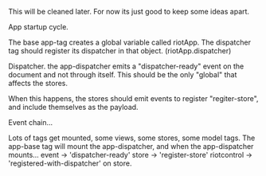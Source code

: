 This will be cleaned later.
For now its just good to keep some ideas apart.

App startup cycle.

The base app-tag creates a global variable called riotApp.
The dispatcher tag should register its dispatcher in that object. (riotApp.dispatcher)

Dispatcher.
the app-dispatcher emits a "dispatcher-ready" event on the document and not through itself.
This should be the only "global" that affects the stores.

When this happens, the stores should emit events to register
"regiter-store", and include themselves as the payload.

Event chain...

Lots of tags get mounted, some views, some stores, some model tags.
The app-base tag will mount the app-dispatcher, and when the app-dispatcher mounts...
event -> 'dispatcher-ready'
store -> 'register-store'
riotcontrol -> 'registered-with-dispatcher' on store.



<app-dispatcher>
	<script>

		var self = this;
		self._RiotControlApi = ['on','one','off','trigger'];
		self.RiotControl = {
	 		_stores: [],
	 		addStore: function(store) {
   			this._stores.push(store)
   			store.trigger('registered-with-dispatcher');
	 		}
		};

		self._RiotControlApi.forEach(function(api){
 			self.RiotControl[api] = function() {
		   	//console.log('some api shit: ' + api);
		   	var args = [].slice.call(arguments)
		   	this._stores.forEach(function(el){
		     		//console.log(api + ' on store ', el);
		       	el[api].apply(null, args)
	     		});
		 	}
		});


		self.on('mount', function(){
	 		window.appDispatcher = self.RiotControl;
		 	console.log(self.root.parentNode.tagName);
		 	var readyEvent = new Event('dispatcher-ready');

		 	document.dispatchEvent(readyEvent);
		 	self.root.parentNode._tag.trigger('dispatcherReady');
		 	self.RiotControl.addStore(self);
		});

		self.on('register-store', function(store){
			self.RiotControl.addStore(store);
		})
  </script>
</app-dispatcher>



<store-tag>
	<script>
		var self = this;

		//Register with dispatcher and remove eventlistener if there is one.
		self.registerWithDispatcher(){
			window.riotApp.trigger('register-store', self);
			window.removeEventListener('dispatcher-ready',self.registerWithDispatcher)
		};

		//On mount event.
		this.on('mount', function(){
			//Check if the riotApp is registrered.
			if (window.riotApp){
				//Register myself as a store.
				self.registerWithDispatcher();
			}else{
				//The dispatcher isnt ready just yet, listen for when its done.
				window.addEventListener('dispatcher-ready',self.registerWithDispatcher);
			}
		});

		self.on('registered-with-dispatcher', function(){
			//Finally the store is ready to do some work...
		});
	</script>
</store-tag>
